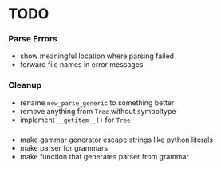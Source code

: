 # TODO

### Parse Errors
- show meaningful location where parsing failed
- forward file names in error messages

### Cleanup
- rename `new_parse_generic` to something better
- remove anything from `Tree` without symboltype
- implement `__getitem__()` for `Tree`

###
- make gammar generator escape strings like python literals
- make parser for grammars
- make function that generates parser from grammar
